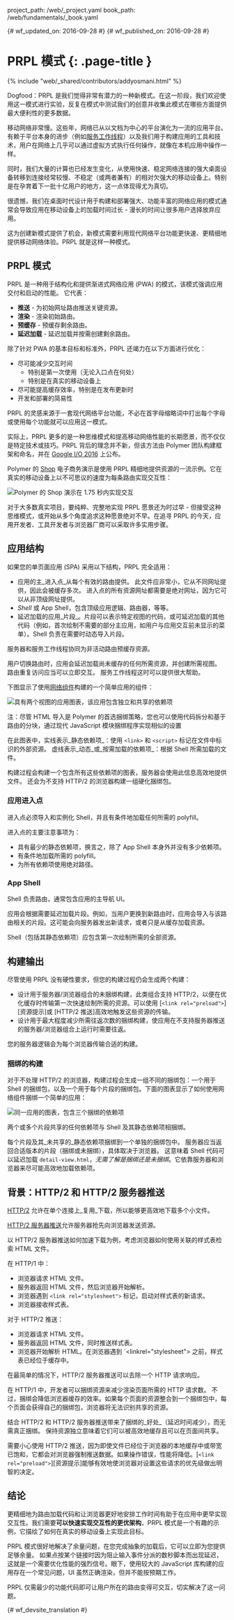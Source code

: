 project_path: /web/_project.yaml
book_path: /web/fundamentals/_book.yaml

{# wf_updated_on: 2016-09-28 #}
{# wf_published_on: 2016-09-28 #}

# PRPL 模式 {: .page-title }

{% include "web/_shared/contributors/addyosmani.html" %}

Dogfood：PRPL 是我们觉得非常有潜力的一种新模式。在这一阶段，我们欢迎使用这一模式进行实验，反复在模式中测试我们的创意并收集此模式在哪些方面提供最大便利性的更多数据。



移动网络非常慢。这些年，网络已从以文档为中心的平台演化为一流的应用平台。
有赖于平台本身的进步（例如[服务工作线程](/web/fundamentals/getting-started/primers/service-workers)）以及我们用于构建应用的工具和技术，用户在网络上几乎可以通过虚拟方式执行任何操作，就像在本机应用中操作一样。





同时，我们大量的计算也已经发生变化，从使用快速、稳定网络连接的强大桌面设备转移到连接经常较慢、不稳定（或两者兼有）的相对欠强大的移动设备上。特别是在孕育着下一批十亿用户的地方，这一点体现得尤为真切。



很遗憾，我们在桌面时代设计用于构建和部署强大、功能丰富的网络应用的模式通常会导致应用在移动设备上的加载时间过长 - 漫长的时间让很多用户选择放弃应用。



这为创建新模式提供了机会，新模式需要利用现代网络平台功能更快速、更精细地提供移动网络体验。PRPL 就是这样一种模式。



## PRPL 模式

PRPL 是一种用于结构化和提供渐进式网络应用 (PWA) 的模式，该模式强调应用交付和启动的性能。
它代表：

*  **推送** - 为初始网址路由推送关键资源。
*  **渲染** - 渲染初始路由。
*  **预缓存** - 预缓存剩余路由。
*  **延迟加载** - 延迟加载并按需创建剩余路由。

除了针对 PWA 的基本目标和标准外，PRPL 还竭力在以下方面进行优化：


* 尽可能减少交互时间
    * 特别是第一次使用（无论入口点在何处）
    * 特别是在真实的移动设备上
* 尽可能提高缓存效率，特别是在发布更新时
* 开发和部署的简易性

PRPL 的灵感来源于一套现代网络平台功能，不必在首字母缩略词中打出每个字母或使用每个功能就可以应用这一模式。



实际上，PRPL 更多的是一种思维模式和提高移动网络性能的长期愿景，而不仅仅是特定技术或技巧。PRPL 背后的理念并不新，但该方法由 Polymer 团队构建框架和命名，并在 [Google I/O 2016](https://www.youtube.com/watch?v=J4i0xJnQUzU) 上公布。



Polymer 的 [Shop](https://shop.polymer-project.org) 电子商务演示是使用 PRPL 精细地提供资源的一流示例。它在真实的移动设备上以不可思议的速度为每条路由实现交互性：




![Polymer 的 Shop 演示在 1.75 秒内实现交互](images/app-build-prpl-shop.png)

对于大多数真实项目，要纯粹、完整地实现 PRPL 愿景还为时过早 - 但接受这种思维模式，或开始从多个角度追求这种愿景绝对不早。在追寻 PRPL 的今天，应用开发者、工具开发者与浏览器厂商可以采取许多实用步骤。



## 应用结构

如果您的单页面应用 (SPA) 采用以下结构，PRPL 完全适用：


-   应用的主_进入点_从每个有效的路由提供。
此文件应非常小，它从不同网址提供，因此会被缓存多次。
进入点的所有资源网址都需要是绝对网址，因为它可以从非顶级网址提供。
-   _Shell_ 或 App Shell，包含顶级应用逻辑、路由器，等等。
-   延迟加载的应用_片段_。片段可以表示特定视图的代码，或可延迟加载的其他代码（例如，首次绘制不需要的部分主应用，如用户与应用交互前未显示的菜单）。Shell 负责在需要时动态导入片段。


服务器和服务工作线程协同为非活动路由预缓存资源。


用户切换路由时，应用会延迟加载尚未缓存的任何所需资源，并创建所需视图。
路由重复访问应当可以立即交互。
服务工作线程这时可以提供很大帮助。

下图显示了使用[网络组件](http://webcomponents.org/)构建的一个简单应用的组件：


![具有两个视图的应用图表，该应用包含独立和共享的依赖项](images/app-build-components.png)


注：尽管 HTML 导入是 Polymer 的首选捆绑策略，您也可以使用代码拆分和基于路由的分块，通过现代 JavaScript 模块捆绑程序实现相似的设置



在此图表中，实线表示_静态依赖项_：使用 `<link>` 和 `<script>` 标记在文件中标识的外部资源。
虚线表示_动态_或_按需加载的依赖项_：根据 Shell 所需加载的文件。



构建过程会构建一个包含所有这些依赖项的图表，服务器会使用此信息高效地提供文件。
还会为不支持 HTTP/2 的浏览器构建一组硬化捆绑包。


### 应用进入点

进入点必须导入和实例化 Shell，并且有条件地加载任何所需的 polyfill。


进入点的主要注意事项为：

-   具有最少的静态依赖项，换言之，除了 App Shell 本身外并没有多少依赖项。
-   有条件地加载所需的 polyfill。
-   为所有依赖项使用绝对路径。

### App Shell

Shell 负责路由，通常包含应用的主导航 UI。


应用会根据需要延迟加载片段。例如，当用户更换到新路由时，应用会导入与该路由相关的片段。这可能会向服务器发出新请求，或者只是从缓存加载资源。


Shell（包括其静态依赖项）应包含第一次绘制所需的全部资源。


## 构建输出

尽管使用 PRPL 没有硬性要求，但您的构建过程仍会生成两个构建：


-   设计用于服务器/浏览器组合的未捆绑构建，此类组合支持 HTTP/2，以便在优化缓存时传输第一次快速绘制所需的资源。可以使用 [`<link rel="preload">`][资源提示]或 [HTTP/2 推送]高效地触发这些资源的传输。
-   设计用于最大程度减少所需往返次数的捆绑构建，使应用在不支持服务器推送的服务器/浏览器组合上运行时需要往返。



您的服务器逻辑会为每个浏览器传输合适的构建。

### 捆绑的构建

对于不处理 HTTP/2 的浏览器，构建过程会生成一组不同的捆绑包：一个用于 Shell 的捆绑包，以及一个用于每个片段的捆绑包。下面的图表显示了如何使用网络组件捆绑一个简单的应用：


![同一应用的图表，包含三个捆绑的依赖项](images/app-build-bundles.png)


两个或多个片段共享的任何依赖项与 Shell 及其静态依赖项相捆绑。


每个片段及其_未共享的_静态依赖项捆绑到一个单独的捆绑包中。
服务器应当返回合适版本的片段（捆绑或未捆绑），具体取决于浏览器。
这意味着 Shell 代码可以延迟加载 `detail-view.html`，_无需了解是捆绑还是未捆绑_。它依靠服务器和浏览器来尽可能高效地加载依赖项。



## 背景：HTTP/2 和 HTTP/2 服务器推送

[HTTP/2] 允许在单个连接上_复用_下载，所以能够更高效地下载多个小文件。


[HTTP/2 服务器推送][HTTP/2 Push]允许服务器抢先向浏览器发送资源。


以 HTTP/2 服务器推送如何加速下载为例，考虑浏览器如何使用关联的样式表检索 HTML 文件。


在 HTTP/1 中：

*   浏览器请求 HTML 文件。
*   服务器返回 HTML 文件，然后浏览器开始解析。
*   浏览器遇到 `<link rel="stylesheet">` 标记，启动对样式表的新请求。
*   浏览器接收样式表。

对于 HTTP/2 推送：
*   浏览器请求 HTML 文件。
*   服务器返回 HTML 文件，同时推送样式表。
*   浏览器开始解析 HTML。在浏览器遇到 `<linkrel="stylesheet"> 之前，样式表已经位于缓存中。


在最简单的情况下，HTTP/2 服务器推送可以去除一个 HTTP 请求响应。


在 HTTP/1 中，开发者可以捆绑资源来减少渲染页面所需的 HTTP 请求数。
不过，捆绑会降低浏览器缓存的效率。如果每个页面的资源整合到一个捆绑包中，每个页面会获得自己的捆绑包，浏览器将无法识别共享的资源。




结合 HTTP/2 和 HTTP/2 服务器推送带来了捆绑的_好处_（延迟时间减少），而无需真正捆绑。
保持资源独立意味着它们可以被高效地缓存且可以在页面间共享。


需要小心使用 HTTP/2 推送，因为即使文件已经位于浏览器的本地缓存中或带宽已饱和，它都会对浏览器强制推送数据。如果操作错误，性能将降低。[`<link rel="preload">`][资源提示]能够有效地使浏览器对设置这些请求的优先级做出明智的决定。

  

##  结论

更精细地为路由加载代码和让浏览器更好地安排工作时间有助于在应用中更早实现交互性。我们需要**可以快速实现交互性的更优架构**，PRPL 模式是一个有趣的示例，它描绘了如何在真实的移动设备上实现此目标。



PRPL 模式很好地解决了余量问题，在您完成抽象的加载后，它可以立即为您提供足够余量。
如果点按某个链接时因为阻止输入事件分派的数秒脚本而出现延迟，这就是一个需要优化性能的强烈信号。眼下，使用较大的 JavaScript 库构建的应用存在一个常见问题，UI 虽然正确渲染，但并不能按预期工作。



PRPL 仅需最少的功能代码即可让用户所在的路由变得可交互，切实解决了这一问题。


[HTTP/2]: /web/fundamentals/performance/http2/
[Resource hints]: https://developers.google.com/web/updates/2016/03/link-rel-preload
[HTTP/2 Push]: /web/fundamentals/performance/http2/#server-push


{# wf_devsite_translation #}
